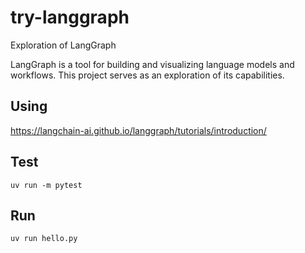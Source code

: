 # try-langgraph
Exploration of LangGraph

LangGraph is a tool for building and visualizing language models and workflows. This project serves as an exploration of its capabilities.

## Using

<https://langchain-ai.github.io/langgraph/tutorials/introduction/>

## Test

`uv run -m pytest`

## Run

`uv run hello.py`